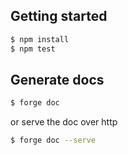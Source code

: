 ## Getting started

```sh
$ npm install
$ npm test
```

## Generate docs

```sh
$ forge doc
```
or serve the doc over http
```sh
$ forge doc --serve
```
